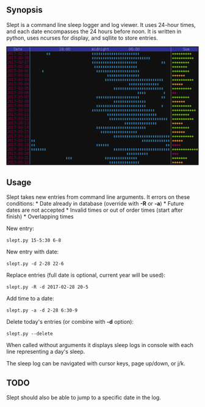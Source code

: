 ## Synopsis

Slept is a command line sleep logger and log viewer.
It uses 24-hour times, and each date encompasses the 24 hours before noon. 
It is written in python, uses ncurses for display, and sqllite to store entries.

![Slept display log output](/shot.png)

## Usage

Slept takes new entries from command line arguments.
It errors on these conditions:
	* Date already in database (override with **-R** or **-a**)
	* Future dates are not accepted
	* Invalid times or out of order times (start after finish)
	* Overlapping times


New entry:

	slept.py 15-5:30 6-8

New entry with date:

	slept.py -d 2-28 22-6

Replace entries (full date is optional, current year will be used):

	slept.py -R -d 2017-02-28 20-5

Add time to a date:

	slept.py -a -d 2-28 6:30-9

Delete today's entries (or combine with **-d** option):

	slept.py --delete

When called without arguments it displays sleep logs in console with 
each line representing a day's sleep.

The sleep log can be navigated with cursor keys, page up/down, or j/k.

## TODO
Slept should also be able to jump to a specific date in the log.

